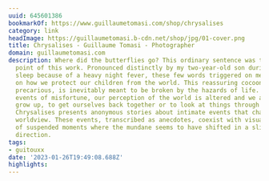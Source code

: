 ```yaml
---
uuid: 645601386
bookmarkOf: https://www.guillaumetomasi.com/shop/chrysalises
category: link
headImage: https://guillaumetomasi.b-cdn.net/shop/jpg/01-cover.png
title: Chrysalises - Guillaume Tomasi - Photographer
domain: guillaumetomasi.com
description: Where did the butterflies go? This ordinary sentence was the starting
  point of this work. Pronounced distinctly by my two-year-old son during his restless
  sleep because of a heavy night fever, these few words triggered on me a long reflection
  on how we protect our children from the world. This reassuring cocoon, but unfortunately
  precarious, is inevitably meant to be broken by the hazards of life. Following these
  events of misfortune, our perception of the world is altered and we are forced to
  grow up, to get ourselves back together or to look at things through a new perspective.&nbsp;&nbsp;
  Chrysalises presents anonymous stories about intimate events that changed people’s
  worldview. These events, transcribed as anecdotes, coexist with visual interpretations
  of suspended moments where the mundane seems to have shifted in a slightly different
  direction.
tags:
- guitouxx
date: '2023-01-26T19:49:08.688Z'
highlights:
---
```



